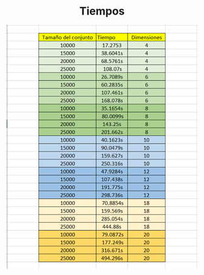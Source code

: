 #       <center>Tiempos</center>
![alt text](https://github.com/yerson001/DistanciaEuclidiana/blob/master/tiempos.PNG)
